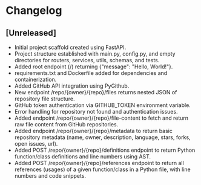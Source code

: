 # Changelog

## [Unreleased]
- Initial project scaffold created using FastAPI.
- Project structure established with main.py, config.py, and empty directories for routers, services, utils, schemas, and tests.
- Added root endpoint (/) returning {"message": "Hello, World!"}.
- requirements.txt and Dockerfile added for dependencies and containerization.
- Added GitHub API integration using PyGithub.
- New endpoint /repo/{owner}/{repo}/files returns nested JSON of repository file structure.
- GitHub token authentication via GITHUB_TOKEN environment variable.
- Error handling for repository not found and authentication issues.
- Added endpoint /repo/{owner}/{repo}/file-content to fetch and return raw file content from GitHub repositories.
- Added endpoint /repo/{owner}/{repo}/metadata to return basic repository metadata (name, owner, description, language, stars, forks, open issues, url).
- Added POST /repo/{owner}/{repo}/definitions endpoint to return Python function/class definitions and line numbers using AST.
- Added POST /repo/{owner}/{repo}/references endpoint to return all references (usages) of a given function/class in a Python file, with line numbers and code snippets. 